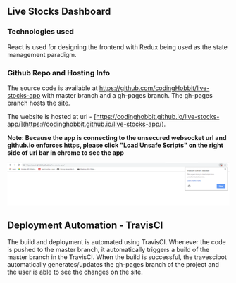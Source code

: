 ## Live Stocks Dashboard

### Technologies used

React is used for designing the frontend with Redux being used as the state management paradigm.

### Github Repo and Hosting Info

The source code is available at https://github.com/codingHobbit/live-stocks-app with master branch and a gh-pages branch.
The gh-pages branch hosts the site.

The website is hosted at url - [https://codinghobbit.github.io/live-stocks-app/](https://codinghobbit.github.io/live-stocks-app/).

**Note: Because the app is connecting to the unsecured websocket url and github.io enforces https, please click "Load Unsafe Scripts" on the right side of url bar in chrome to see the app**

![Alt Click on Load Unsafe Scripts](/loadunsafescripts.PNG?raw=true "screenshot")
## Deployment Automation - TravisCI

The build and deployment is automated using TravisCI.
Whenever the code is pushed to the master branch, it automatically triggers a build of the master branch in the TravisCI.
When the build is successful, the travescibot automatically generates/updates the gh-pages branch of the project and the user is able to see the changes on the site.

